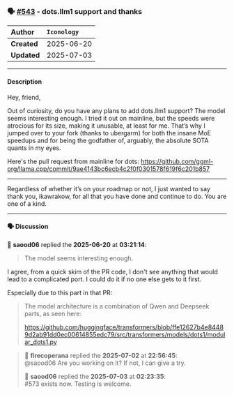 ### 🗣️ [#543](https://github.com/ikawrakow/ik_llama.cpp/discussions/543) - dots.llm1 support and thanks

| **Author** | `Iconology` |
| :--- | :--- |
| **Created** | 2025-06-20 |
| **Updated** | 2025-07-03 |

---

#### Description

Hey, friend,

Out of curiosity, do you have any plans to add dots.llm1 support? The model seems interesting enough. I tried it out on mainline, but the speeds were atrocious for its size, making it unusable, at least for me. That’s why I jumped over to your fork (thanks to ubergarm) for both the insane MoE speedups and for being the godfather of, arguably, the absolute SOTA quants in my eyes.

Here's the pull request from mainline for dots:
https://github.com/ggml-org/llama.cpp/commit/9ae4143bc6ecb4c2f0f0301578f619f6c201b857

---
Regardless of whether it’s on your roadmap or not, I just wanted to say thank you, ikawrakow, for all that you have done and continue to do. You are one of a kind.

---

#### 🗣️ Discussion

👤 **saood06** replied the **2025-06-20** at **03:21:14**:<br>

>The model seems interesting enough.

I agree, from a quick skim of the PR code, I don't see anything that would lead to a complicated port. I could do it if no one else gets to it first.

Especially due to this part in that PR:

>The model architecture is a combination of Qwen and Deepseek parts, as
seen here:
>
>https://github.com/huggingface/transformers/blob/ffe12627b4e84489d2ab91dd0ec00614855edc79/src/transformers/models/dots1/modular_dots1.py

> 👤 **firecoperana** replied the **2025-07-02** at **22:56:45**:<br>
> @saood06 Are you working on it? If not, I can give a try.
> 
> 👤 **saood06** replied the **2025-07-03** at **02:23:35**:<br>
> #573 exists now. Testing is welcome.